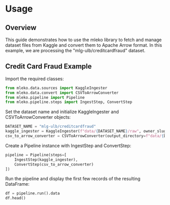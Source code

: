 # Usage

## Overview

This guide demonstrates how to use the mleko library to fetch and manage dataset files from Kaggle and convert them to Apache Arrow format. In this example, we are processing the "mlg-ulb/creditcardfraud" dataset.

## Credit Card Fraud Example

Import the required classes:

```python
from mleko.data.sources import KaggleIngester
from mleko.data.convert import CSVToArrowConverter
from mleko.pipeline import Pipeline
from mleko.pipeline.steps import IngestStep, ConvertStep
```

Set the dataset name and initialize KaggleIngester and CSVToArrowConverter objects:

```python
DATASET_NAME = "mlg-ulb/creditcardfraud"
kaggle_ingester = KaggleIngester(f"data/{DATASET_NAME}/raw", owner_slug=DATASET_NAME.split("/")[0], dataset_slug=DATASET_NAME.split("/")[1])
csv_to_arrow_converter = CSVToArrowConverter(output_directory=f"data/{DATASET_NAME}/converted", downcast_float=True)
```

Create a Pipeline instance with IngestStep and ConvertStep:

```python
pipeline = Pipeline(steps=[
    IngestStep(kaggle_ingester),
    ConvertStep(csv_to_arrow_converter)
])
```

Run the pipeline and display the first few records of the resulting DataFrame:

```python
df = pipeline.run().data
df.head()
```
